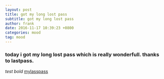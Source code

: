 ```yaml
---
layout: post
title: got my long lost pass
subtitle: got my long lost pass
author: frank
date: 2016-11-17 10:39:23 +0800
categories: mood
tag: mood
---
```

### today i got my long lost pass which is really wonderfull. thanks to lastpass.

*test bold*
[mylasspass](www.lastpass.com)
